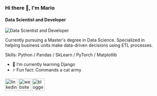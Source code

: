 ### Hi there 👋, I'm Mario
#### Data Scientist and Developer
![Data Scientist and Developer]()

Currently pursuing a Master's degree in Data Science. Specialized in helping business units make data-driven decisions using ETL processes.

Skills: Python / Pandas / SkLearn / PyTorch / Matplotlib

- 🌱 I’m currently learning Django 
- ⚡ Fun fact: Commands a cat army 


[<img src='https://cdn.jsdelivr.net/npm/simple-icons@3.0.1/icons/linkedin.svg' alt='linkedin' height='40'>](https://www.linkedin.com/in/mario-calpena/)  [<img src='https://cdn.jsdelivr.net/npm/simple-icons@3.0.1/icons/icloud.svg' alt='website' height='40'>](https://multivacs.com)  [<img src='https://cdn.jsdelivr.net/npm/simple-icons@3.0.1/icons/blogger.svg' alt='blogger' height='40'>](https://blog.multivacs.com)  



<!--
**multivacs/multivacs** is a ✨ _special_ ✨ repository because its `README.md` (this file) appears on your GitHub profile.

Here are some ideas to get you started:

- 🔭 I’m currently working on ...
- 🌱 I’m currently learning ...
- 👯 I’m looking to collaborate on ...
- 🤔 I’m looking for help with ...
- 💬 Ask me about ...
- 📫 How to reach me: ...
- 😄 Pronouns: ...
- ⚡ Fun fact: ...
-->
